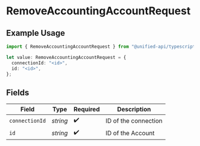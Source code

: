 # RemoveAccountingAccountRequest

## Example Usage

```typescript
import { RemoveAccountingAccountRequest } from "@unified-api/typescript-sdk/sdk/models/operations";

let value: RemoveAccountingAccountRequest = {
  connectionId: "<id>",
  id: "<id>",
};
```

## Fields

| Field                | Type                 | Required             | Description          |
| -------------------- | -------------------- | -------------------- | -------------------- |
| `connectionId`       | *string*             | :heavy_check_mark:   | ID of the connection |
| `id`                 | *string*             | :heavy_check_mark:   | ID of the Account    |
